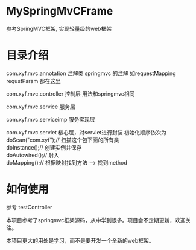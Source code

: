 # MySpringMvCFrame
参考SpringMVC框架, 实现轻量级的web框架

<h1>目录介绍</h1>
<p>com.xyf.mvc.annotation 注解类 springmvc 的注解 如requestMapping requstParam 都在这里</p>
<p>com.xyf.mvc.controller 控制层 用法和springmvc相同</p>
<p>com.xyf.mvc.service  服务层</p>
<p>com.xyf.mvc.serviceimp  服务实现层</p>
<p>com.xyf.mvc.servlet    核心层，对servlet进行封装  初始化顺序依次为</br>
        doScan("com.xyf");// 扫描这个包下面的所有类</br>
		doInstance();// 创建实例并保存</br>
		doAutowired();// 射入</br>
		doMapping();// 根据映射找到方法 --> 找到method</br></p>
<h1>如何使用</h1>
<p>参考 testController</p>


<p>本项目参考了springmvc框架源码，从中学到很多。项目会不定期更新，欢迎关注。</p>
<p>本项目更大的用处是学习，而不是要开发一个全新的web框架。</p>
